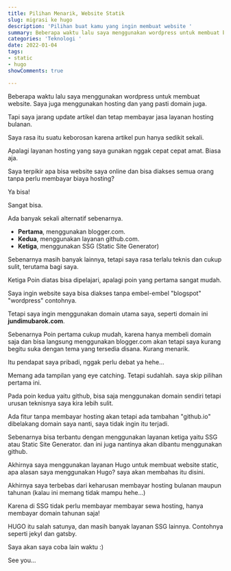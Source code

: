 ```yaml
---
title: Pilihan Menarik, Website Statik
slug: migrasi ke hugo
description: 'Pilihan buat kamu yang ingin membuat website '
summary: Beberapa waktu lalu saya menggunakan wordpress untuk membuat blog, menggunakan hosting dan yang pasti domain juga. Saya jarang update artikel tetapi tetap membayar layanan hosting.
categories: 'Teknologi '
date: 2022-01-04
tags:
- static
- hugo
showComments: true

---
```

Beberapa waktu lalu saya menggunakan wordpress untuk membuat website. Saya juga menggunakan hosting dan yang pasti domain juga.

Tapi saya jarang update artikel dan tetap membayar jasa layanan hosting bulanan.

Saya rasa itu suatu keborosan karena artikel pun hanya sedikit sekali.

Apalagi layanan hosting yang saya gunakan nggak cepat cepat amat. Biasa aja.

<div>
<script async src="https://pagead2.googlesyndication.com/pagead/js/adsbygoogle.js?client=ca-pub-1028861450285140"
     crossorigin="anonymous"></script>
<!-- Iklan horizontal -->
<ins class="adsbygoogle"
     style="display:block"
     data-ad-client="ca-pub-1028861450285140"
     data-ad-slot="1294831496"
     data-ad-format="auto"
     data-full-width-responsive="true"></ins>
<script>
     (adsbygoogle = window.adsbygoogle || []).push({});
</script>
</div>

Saya terpikir apa bisa website saya online dan bisa diakses semua orang tanpa perlu membayar biaya hosting?

Ya bisa!

Sangat bisa.

Ada banyak sekali alternatif sebenarnya.

* **Pertama**, menggunakan blogger.com.
* **Kedua**, menggunakan layanan github.com.
* **Ketiga**, menggunakan SSG (Static Site Generator)

Sebenarnya masih banyak lainnya, tetapi saya rasa terlalu teknis dan cukup sulit, terutama bagi saya.

Ketiga Poin diatas bisa dipelajari, apalagi poin yang pertama sangat mudah.

Saya ingin website saya bisa diakses tanpa embel-embel "blogspot" "wordpress" contohnya.

Tetapi saya ingin menggunakan domain utama saya, seperti domain ini **jundimubarok.com**.

Sebenarnya Poin pertama cukup mudah, karena hanya membeli domain saja dan bisa langsung menggunakan blogger.com akan tetapi saya kurang begitu suka dengan tema yang tersedia disana. Kurang menarik.

Itu pendapat saya pribadi, nggak perlu debat ya hehe...

Memang ada tampilan yang eye catching. Tetapi sudahlah. saya skip pilihan pertama ini.

Pada poin kedua yaitu github, bisa saja menggunakan domain sendiri tetapi urusan teknisnya saya kira lebih sulit.

Ada fitur tanpa membayar hosting akan tetapi ada tambahan "github.io" dibelakang domain saya nanti, saya tidak ingin itu terjadi.

Sebenarnya bisa terbantu dengan menggunakan layanan ketiga yaitu SSG atau Static Site Generator. dan ini juga nantinya akan dibantu menggunakan github.

Akhirnya saya menggunakan layanan Hugo untuk membuat website static, apa alasan saya menggunakan Hugo? saya akan membahas itu disini.

Akhirnya saya terbebas dari keharusan membayar hosting bulanan maupun tahunan (kalau ini memang tidak mampu hehe...)

Karena di SSG tidak perlu membayar membayar sewa hosting, hanya membayar domain tahunan saja!

HUGO itu salah satunya, dan masih banyak layanan SSG lainnya. Contohnya seperti jekyl dan gatsby.

Saya akan saya coba lain waktu :)

See you...
<div>
<script async src="https://pagead2.googlesyndication.com/pagead/js/adsbygoogle.js?client=ca-pub-1028861450285140"
     crossorigin="anonymous"></script>
<!-- Iklan horizontal -->
<ins class="adsbygoogle"
     style="display:block"
     data-ad-client="ca-pub-1028861450285140"
     data-ad-slot="1294831496"
     data-ad-format="auto"
     data-full-width-responsive="true"></ins>
<script>
     (adsbygoogle = window.adsbygoogle || []).push({});
</script>
</div>
